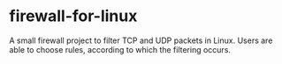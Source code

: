 # firewall-for-linux
A small firewall project to filter TCP and UDP packets in Linux. Users are able to choose rules, according to which the filtering occurs.
